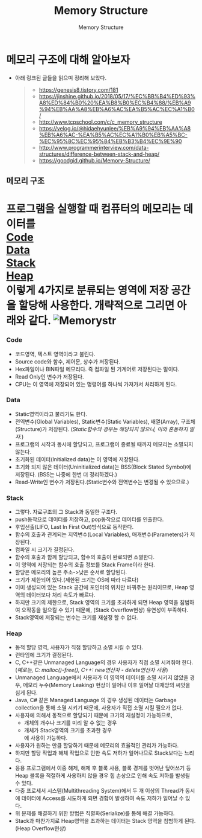 ﻿---
layout: post  
title: "Memory Structure"  
subtitle: "Memory Structure"  
categories: think
tags: 
comments: true  
header-img: img/post_img/memorytitle.png
---  

# 메모리 구조에 대해 알아보자
- 아래 링크된 글들을 읽으며 정리해 보았다.
	> - https://genesis8.tistory.com/181
	> - https://jinshine.github.io/2018/05/17/%EC%BB%B4%ED%93%A8%ED%84%B0%20%EA%B8%B0%EC%B4%88/%EB%A9%94%EB%AA%A8%EB%A6%AC%EA%B5%AC%EC%A1%B0/
	> - http://www.tcpschool.com/c/c_memory_structure
	> - https://velog.io/@hidaehyunlee/%EB%A9%94%EB%AA%A8%EB%A6%AC-%EA%B5%AC%EC%A1%B0%EB%A5%BC-%EC%95%8C%EC%95%84%EB%B3%B4%EC%9E%90
	> - http://www.programmerinterview.com/data-structures/difference-between-stack-and-heap/
	> - https://goodgid.github.io/Memory-Structure/
## 메모리 구조
프로그램을 실행할 때 컴퓨터의 메모리는 데이터를  
[Code](#code)  
[Data](#data)  
[Stack](#stack)  
[Heap](#heap)  
이렇게 4가지로 분류되는 영역에 저장 공간을 할당해 사용한다.
개략적으로 그리면 아래와 같다.
![Memorystr](https://D-Gun.github.io/assets/img/post_img/memorystr.png)
===   
### Code
- 코드영역, 텍스트 영역이라고 불린다.
- Source code와 함수, 제어문, 상수가 저장된다.
- Hex파일이나 BIN파일 메모리다. 즉 컴파일 된 기계어로 저장된다는 말이다.
- Read Only인 변수가 저장된다.
- CPU는 이 영역에 저장되어 있는 명령어를 하나씩 가져가서 처리하게 된다.
### Data
- Static영역이라고 불리기도 한다.
- 전역변수(Global Variables), Static변수(Static Variables), 배열(Array), 구조체(Structure)가 저장된다. (_Static함수의 경우는 해당되지 않으니, 이와 혼동하지 말자._)
- 프로그램의 시작과 동시에 할당되고, 프로그램이 종료될 때까지 메모리는 소멸되지 않는다.
- 초기화된 데이터(Initialized data)는 이 영역에 저장된다.
- 초기화 되지 않은 데이터(Uninitialized data)는 BSS(Block Stated Symbol)에 저장된다. (BSS는 나중에 한번 더 정리하겠다.)
- Read-Write인 변수가 저장된다.(Static변수와 전역변수는 변경될 수 있으므로.)
### Stack
- 그렇다. 자료구조의 그 Stack과 동일한 구조다.
- push동작으로 데이터를 저장하고, pop동작으로 데이터를 인출한다.
- 후입선출(LIFO, Last In First Out)방식으로 동작한다.
- 함수의 호출과 관계되는 지역변수(Local Variables), 매개변수(Parameters)가 저장된다.
- 컴파일 시 크기가 결정된다.
- 함수의 호출과 함께 할당되고, 함수의 호출이 완료되면 소멸한다.
- 이 영역에 저장되는 함수의 호출 정보를 Stack Frame이라 한다.
- 할당은 메모리의 높은 주소->낮은 순서로 할당된다.
- 크기가 제한되어 있다.(제한된 크기는 OS에 따라 다르다)
- 이미 생성되어 있는 Stack 공간에 포인터의 위치만 바꿔주는 원리이므로, Heap 영역의 데이터보다 처리 속도가 빠르다.
- 하지만 크기의 제한으로, Stack 영역의 크기를 초과하게 되면 Heap 영역을 침범하여 오작동을 일으킬 수 있기 때문에, (Stack Overflow현상) 유연성이 부족하다.
- Stack영역에 저장되는 변수는 크기를 재설정 할 수 없다.
### Heap
- 동적 할당 영역, 사용자가 직접 할당하고 소멸 시킬 수 있다.
- 런타임에 크기가 결정된다.
- C, C++같은 Unmanaged Language의 경우 사용자가 직접 소멸 시켜줘야 한다.(_예로는, C: malloc()-free(), C++: new연산자 - delete연산자 사용_)
- Unmanaged Language에서 사용자가 이 영역의 데이터를 소멸 시키지 않았을 경우, 메모리 누수(Memory Leaking) 현상이 일어나 이후 일어날 대재앙의 씨앗을 심게 된다.
- Java, C# 같은 Managed Language 의 경우 생성된 데이터는 Garbage collection을 통해 소멸 시키기 때문에, 사용자가 직접 소멸 시킬 필요가 없다.
- 사용자에 의해서 동적으로 할당되기 때문에 크기의 재설정이 가능하므로,
	- 개체의 개수나 크기를 미리 알 수 없는 경우
	- 개체가 Stack영역의 크기를 초과한 경우<br>에 사용이 가능하다.
- 사용자가 원하는 만큼 할당하기 때문에 메모리의 효율적인 관리가 가능하다.
- 하지만 할당 작업과 해체 작업으로 인한 속도 저하가 일어나므로 Stack보다는 느리다.
- 응용 프로그램에서 이중 해제, 해제 후 블록 사용, 블록 경계를 벗어난 덮어쓰기 등 Heap 블록을 적절하게 사용하지 않을 경우 힙 손상으로 인해 속도 저하를 발생될 수 있다.
- 다중 프로세서 시스템(Multithreading System)에서 두 개 이상의 Thread가 동시에 데이터에 Access를 시도하게 되면 경합이 발생하여 속도 저하가 일어날 수 있다.
- 위 문제를 해결하기 위한 방법은 직렬화(Serialize)를 통해 해결 가능하다.
- Stack과 마찬가지로 Heap영역을 초과하는 데이터는 Stack 영역을 침범하게 된다.(Heap Overflow현상)
